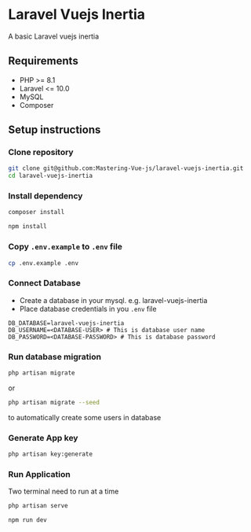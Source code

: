 # Laravel Vuejs Inertia
A basic Laravel vuejs inertia 

## Requirements
- PHP >= 8.1
- Laravel <= 10.0
- MySQL
- Composer

## Setup instructions
### Clone repository
```bash
git clone git@github.com:Mastering-Vue-js/laravel-vuejs-inertia.git
cd laravel-vuejs-inertia
```
### Install dependency
```bash
composer install
```
```bash
npm install
```
### Copy `.env.example` to `.env` file
```bash
cp .env.example .env
```
### Connect Database
- Create a database in your mysql. e.g. laravel-vuejs-inertia
- Place database credentials in you `.env` file
```env
DB_DATABASE=laravel-vuejs-inertia
DB_USERNAME=<DATABASE-USER> # This is database user name
DB_PASSWORD=<DATABASE-PASSWORD> # This is database password
```
### Run database migration
```bash
php artisan migrate
```
or
```bash
php artisan migrate --seed
```
to automatically create some users in database
### Generate App key
```bash
php artisan key:generate
```
### Run Application
Two terminal need to run at a time
```bash
php artisan serve
```
```bash
npm run dev
```
